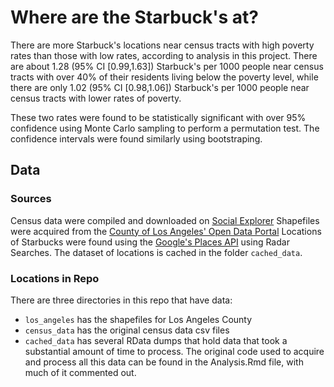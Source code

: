 # Where are the Starbuck's at?
There are more Starbuck's locations near census tracts with high poverty rates
than those with low rates, according to analysis in this project. There are
about 1.28 (95% CI [0.99,1.63]) Starbuck's per 1000 people near census tracts
with over 40% of their residents living below the poverty level, while there
are only 1.02 (95% CI [0.98,1.06]) Starbuck's per 1000 people near census tracts
with lower rates of poverty.

These two rates were found to be statistically significant with over 95%
confidence using Monte Carlo sampling to perform a permutation test. The
confidence intervals were found similarly using bootstraping.

## Data
### Sources
Census data were compiled and downloaded on [Social Explorer](http://www.socialexplorer.com)
Shapefiles were acquired from the [County of Los Angeles' Open Data Portal](https://data.lacounty.gov/Geospatial/Census-Tracts-2010/ay2y-b9rg)
Locations of Starbucks were found using the [Google's Places API](https://developers.google.com/places/webservice/) using Radar Searches. The dataset of locations is cached in the folder `cached_data`.

### Locations in Repo
There are three directories in this repo that have data:

* `los_angeles` has the shapefiles for Los Angeles County
* `census_data` has the original census data csv files
* `cached_data` has several RData dumps that hold data that took a substantial
  amount of time to process. The original code used to acquire and process all
  this data can be found in the Analysis.Rmd file, with much of it commented
  out.